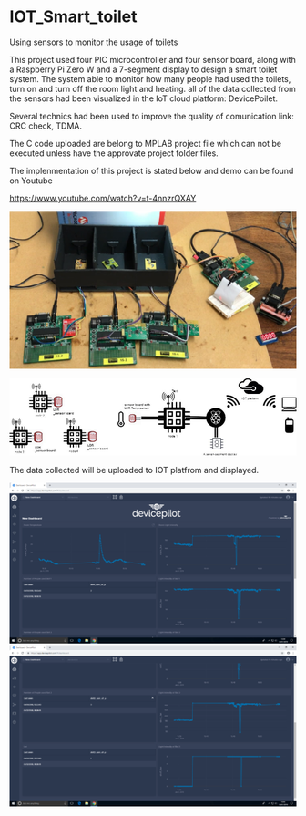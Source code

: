 # IOT_Smart_toilet
Using sensors to monitor the usage of toilets

This project used four PIC microcontroller and four sensor board, along with a Raspberry Pi Zero W and a 7-segment display to design a smart toilet system. The system able to monitor how many people had used the toilets, turn on and turn off the room light and heating. all of the data collected from the sensors had been visualized in the IoT cloud platform: DevicePoilet. 


Several technics had been used to improve the quality of comunication link:
CRC check, TDMA.

The C code uploaded are belong to MPLAB project file which can not be executed unless have the approvate project folder files. 

The implenmentation of this project is stated below and demo can be found on Youtube 

https://www.youtube.com/watch?v=t-4nnzrQXAY

![overview](https://github.com/JieGH/IOT_Smart_toilet/blob/master/pics/implementation.png)

![overview](https://github.com/JieGH/IOT_Smart_toilet/blob/master/pics/system_dirgarm.jpg)


The data collected will be uploaded to IOT platfrom and displayed. 


![overview](https://github.com/JieGH/IOT_Smart_toilet/blob/master/pics/dp_1.png)
![overview](https://github.com/JieGH/IOT_Smart_toilet/blob/master/pics/dp2.png)


